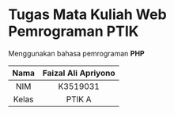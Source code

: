# Tugas Mata Kuliah Web Pemrograman PTIK

Menggunakan bahasa pemrograman **PHP**


| Nama    | Faizal Ali Apriyono  |
|:-------:|:--------------------:|
| NIM     | K3519031             |
| Kelas   | PTIK A               |

